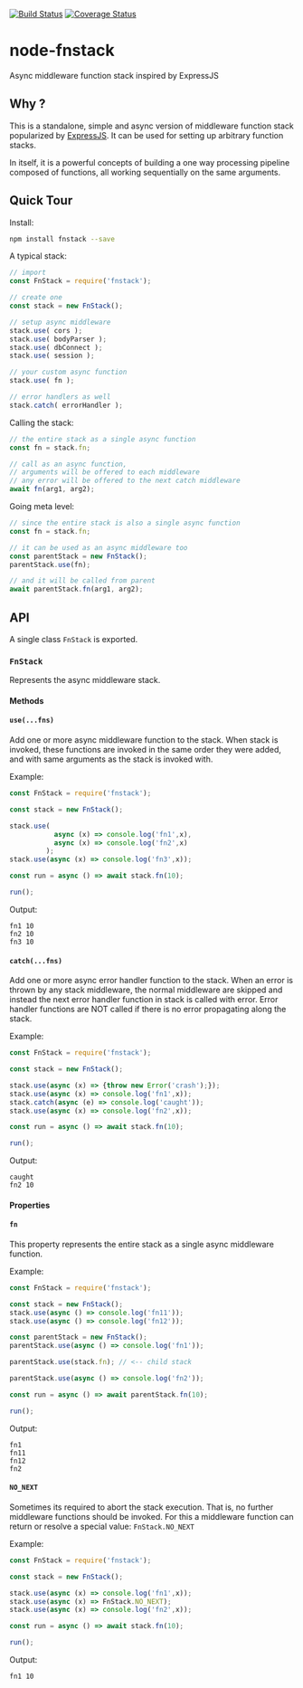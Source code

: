 [![Build Status](https://travis-ci.org/codebysd/node-fnstack.svg)](https://travis-ci.org/codebysd/node-fnstack)
[![Coverage Status](https://coveralls.io/repos/github/codebysd/node-fnstack/badge.svg)](https://coveralls.io/github/codebysd/node-fnstack)

# node-fnstack
Async middleware function stack inspired by ExpressJS

## Why ?
This is a standalone, simple and async version of middleware function stack popularized by [ExpressJS](https://expressjs.com/en/guide/using-middleware.html). It can be used for setting up arbitrary function stacks.

In itself, it is a powerful concepts of building a one way processing pipeline composed of functions, 
all working sequentially on the same arguments. 

## Quick Tour

Install:

```bash
npm install fnstack --save
```

A typical stack:

```javascript
// import
const FnStack = require('fnstack');

// create one
const stack = new FnStack();

// setup async middleware
stack.use( cors );
stack.use( bodyParser );
stack.use( dbConnect );
stack.use( session );

// your custom async function
stack.use( fn );

// error handlers as well
stack.catch( errorHandler );
```

Calling the stack:

```javascript
// the entire stack as a single async function
const fn = stack.fn;

// call as an async function, 
// arguments will be offered to each middleware
// any error will be offered to the next catch middleware
await fn(arg1, arg2);
```

Going meta level:

```javascript
// since the entire stack is also a single async function
const fn = stack.fn;

// it can be used as an async middleware too
const parentStack = new FnStack();
parentStack.use(fn);

// and it will be called from parent
await parentStack.fn(arg1, arg2);
```

## API

A single class `FnStack` is exported.

### `FnStack`

Represents the async middleware stack.

#### Methods

#### `use(...fns)`

Add one or more async middleware function to the stack. When stack is invoked, these functions are 
invoked in the same order they were added, and with same arguments as the stack is invoked with.

Example:

```javascript
const FnStack = require('fnstack');

const stack = new FnStack();

stack.use(  
           async (x) => console.log('fn1',x), 
           async (x) => console.log('fn2',x)
         );
stack.use(async (x) => console.log('fn3',x));

const run = async () => await stack.fn(10);

run();
```

Output:
```
fn1 10
fn2 10
fn3 10
```

#### `catch(...fns)`

Add one or more async error handler function to the stack. When an error is thrown by any stack 
middleware, the normal middleware are skipped and instead the next error handler function in stack 
is called with error. Error handler functions are NOT called if there is no error propagating 
along the stack.

Example:

```javascript
const FnStack = require('fnstack');

const stack = new FnStack();

stack.use(async (x) => {throw new Error('crash');});
stack.use(async (x) => console.log('fn1',x));
stack.catch(async (e) => console.log('caught'));
stack.use(async (x) => console.log('fn2',x));

const run = async () => await stack.fn(10);

run();
```

Output:

```
caught
fn2 10
```

#### Properties

#### `fn`

This property represents the entire stack as a single async middleware function.

Example:

```javascript
const FnStack = require('fnstack');

const stack = new FnStack();
stack.use(async () => console.log('fn11'));
stack.use(async () => console.log('fn12'));

const parentStack = new FnStack();
parentStack.use(async () => console.log('fn1'));

parentStack.use(stack.fn); // <-- child stack

parentStack.use(async () => console.log('fn2'));

const run = async () => await parentStack.fn(10);

run();
```

Output:

```
fn1
fn11
fn12
fn2
```

#### `NO_NEXT`

Sometimes its required to abort the stack execution. That is, no further middleware functions 
should be invoked. For this a middleware function can return or resolve a special value:
`FnStack.NO_NEXT`

Example:

```javascript
const FnStack = require('fnstack');

const stack = new FnStack();

stack.use(async (x) => console.log('fn1',x));
stack.use(async (x) => FnStack.NO_NEXT);
stack.use(async (x) => console.log('fn2',x));

const run = async () => await stack.fn(10);

run();
```

Output:

```
fn1 10
```

